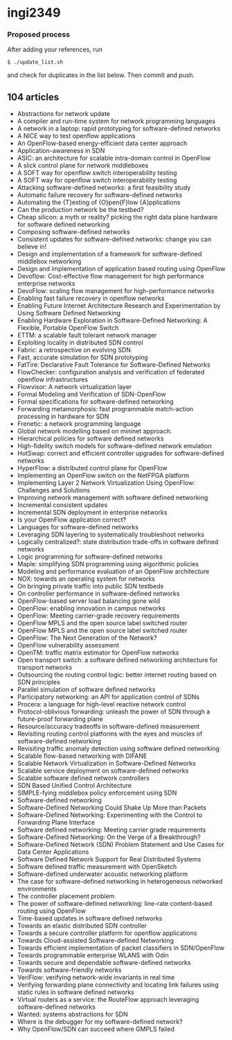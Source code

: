ingi2349
========

### Proposed process

After adding your references, run

    $ ./update_list.sh

and check for duplicates in the list below.
Then commit and push.

## 104 articles
* Abstractions for network update
* A compiler and run-time system for network programming languages
* A network in a laptop: rapid prototyping for software-defined networks
* A NICE way to test openflow applications
* An OpenFlow-based energy-efficient data center approach
* Application-awareness in SDN
* ASIC: an architecture for scalable intra-domain control in OpenFlow
* A slick control plane for network middleboxes
* A SOFT way for openflow switch interoperability testing
* A SOFT way for openflow switch interoperability testing
* Attacking software-defined networks: a first feasibility study
* Automatic failure recovery for software-defined networks
* Automating the {T}esting of {O}pen{F}low {A}pplications
* Can the production network be the testbed?
* Cheap silicon: a myth or reality? picking the right data plane hardware for software defined networking
* Composing software-defined networks
* Consistent updates for software-defined networks: change you can believe in!
* Design and implementation of a framework for software-defined middlebox networking
* Design and implementation of application based routing using OpenFlow
* Devoflow: Cost-effective flow management for high performance enterprise networks
* DevoFlow: scaling flow management for high-performance networks
* Enabling fast failure recovery in openflow networks
* Enabling Future Internet Architecture Research and Experimentation by Using Software Defined Networking
* Enabling Hardware Exploration in Software-Defined Networking: A Flexible, Portable OpenFlow Switch
* ETTM: a scalable fault tolerant network manager
* Exploiting locality in distributed SDN control
* Fabric: a retrospective on evolving SDN
* Fast, accurate simulation for SDN prototyping
* FatTire: Declarative Fault Tolerance for Software-Defined Networks
* FlowChecker: configuration analysis and verification of federated openflow infrastructures
* Flowvisor: A network virtualization layer
* Formal Modeling and Verification of SDN-OpenFlow
* Formal specifications for software-defined networking
* Forwarding metamorphosis: fast programmable match-action processing in hardware for SDN
* Frenetic: a network programming language
* Global network modelling based on mininet approach.
* Hierarchical policies for software defined networks
* High-fidelity switch models for software-defined network emulation
* HotSwap: correct and efficient controller upgrades for software-defined networks
* HyperFlow: a distributed control plane for OpenFlow
* Implementing an OpenFlow switch on the NetFPGA platform
* Implementing Layer 2 Network Virtualization Using OpenFlow: Challenges and Solutions
* Improving network management with software defined networking
* Incremental consistent updates
* Incremental SDN deployment in enterprise networks
* Is your OpenFlow application correct?
* Languages for software-defined networks
* Leveraging SDN layering to systematically troubleshoot networks
* Logically centralized?: state distribution trade-offs in software defined networks
* Logic programming for software-defined networks
* Maple: simplifying SDN programming using algorithmic policies
* Modeling and performance evaluation of an OpenFlow architecture
* NOX: towards an operating system for networks
* On bringing private traffic into public SDN testbeds
* On controller performance in software-defined networks
* OpenFlow-based server load balancing gone wild
* OpenFlow: enabling innovation in campus networks
* OpenFlow: Meeting carrier-grade recovery requirements
* OpenFlow MPLS and the open source label switched router
* OpenFlow MPLS and the open source label switched router
* OpenFlow: The Next Generation of the Network?
* OpenFlow vulnerability assessment
* OpenTM: traffic matrix estimator for OpenFlow networks
* Open transport switch: a software defined networking architecture for transport networks
* Outsourcing the routing control logic: better internet routing based on SDN principles
* Parallel simulation of software defined networks
* Participatory networking: an API for application control of SDNs
* Procera: a language for high-level reactive network control
* Protocol-oblivious forwarding: unleash the power of SDN through a future-proof forwarding plane
* Resource/accuracy tradeoffs in software-defined measurement
* Revisiting routing control platforms with the eyes and muscles of software-defined networking
* Revisiting traffic anomaly detection using software defined networking
* Scalable flow-based networking with DIFANE
* Scalable Network Virtualization in Software-Defined Networks
* Scalable service deployment on software-defined networks
* Scalable software defined network controllers
* SDN Based Unified Control Architecture
* SIMPLE-fying middlebox policy enforcement using SDN
* Software-defined networking
* Software-Defined Networking Could Shake Up More than Packets
* Software-Defined Networking: Experimenting with the Control to Forwarding Plane Interface
* Software defined networking: Meeting carrier grade requirements
* Software-Defined Networking: On the Verge of a Breakthrough?
* Software-Defined Network (SDN) Problem Statement and Use Cases for Data Center Applications
* Software Defined Network Support for Real Distributed Systems
* Software defined traffic measurement with OpenSketch
* Software-defined underwater acoustic networking platform
* The case for software-defined networking in heterogeneous networked environments
* The controller placement problem
* The power of software-defined networking: line-rate content-based routing using OpenFlow
* Time-based updates in software defined networks
* Towards an elastic distributed SDN controller
* Towards a secure controller platform for openflow applications
* Towards Cloud-assisted Software-defined Networking
* Towards efficient implementation of packet classifiers in SDN/OpenFlow
* Towards programmable enterprise WLANS with Odin
* Towards secure and dependable software-defined networks
* Towards software-friendly networks
* VeriFlow: verifying network-wide invariants in real time
* Verifying forwarding plane connectivity and locating link failures using static rules in software defined networks
* Virtual routers as a service: the RouteFlow approach leveraging software-defined networks
* Wanted: systems abstractions for SDN
* Where is the debugger for my software-defined network?
* Why OpenFlow/SDN can succeed where GMPLS failed
